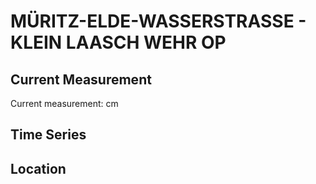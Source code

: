 # MÜRITZ-ELDE-WASSERSTRASSE - KLEIN LAASCH WEHR OP

## Current Measurement

Current measurement: <Value topic="rivers/pegel-online/MEW/KLEIN_LAASCH_WEHR_OP/measurementValue"/> cm

## Time Series

<TimeSeries topic="rivers/pegel-online/MEW/KLEIN_LAASCH_WEHR_OP/measurementValue" period="week" />

## Location

<WorldMap>
  <Marker lat="53.358156033104876" lon="11.591910340726931" labelTopic="rivers/pegel-online/MEW/KLEIN_LAASCH_WEHR_OP" />
</WorldMap>
